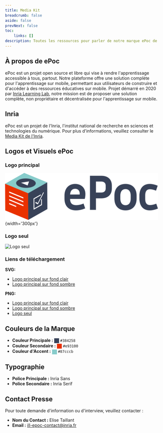 ```yaml
---
title: Media Kit
breadcrumb: false
aside: false
prevNext: false
toc:
    links: []
description: Toutes les ressources pour parler de notre marque ePoc de manière précise et cohérente.
---
```


## À propos de ePoc

ePoc est un projet open source et libre qui vise à rendre l'apprentissage accessible à tous, partout. 
Notre plateforme offre une solution complète pour l'apprentissage sur mobile, permettant aux utilisateurs de construire et
d'accéder à des ressources éducatives sur mobile. 
Projet démarré en 2020 par [Inria Learning Lab](https://learninglab.inria.fr), notre mission est de proposer une solution 
complète, non propriétaire et décentralisée pour l'apprentissage sur mobile.

## Inria

ePoc est un projet de l'Inria, l'institut national de recherche en sciences et technologies du numérique.
Pour plus d'informations, veuillez consulter le [Media Kit de l'Inria](https://www.inria.fr/fr/charte-dutilisation-de-lidentite-visuelle-dinria).

## Logos et Visuels ePoc

### Logo principal

![Logo principal](/images/logo.svg){width='300px'}

### Logo seul

![Logo seul](/favicon.png)

### Liens de téléchargement
**SVG:**
- [Logo principal sur fond clair](/logo.svg)
- [Logo principal sur fond sombre](/logo-dark.svg)

**PNG:**
- [Logo principal sur fond clair](/logo.png)
- [Logo principal sur fond sombre](/logo-dark.png)
- [Logo seul](/favicon.svg)

## Couleurs de la Marque

- **Couleur Principale :** <span style="display:inline-block;width: 1rem;height: 1rem;vertical-align: middle;background: #384258;"></span> `#384258`
- **Couleur Secondaire :** <span style="display:inline-block;width: 1rem;height: 1rem;vertical-align: middle;background: #e93100;"></span> `#e93100`
- **Couleur d'Accent :** <span style="display:inline-block;width: 1rem;height: 1rem;vertical-align: middle;background: #87cccb;"></span> `#87cccb`

## Typographie

- **Police Principale :** Inria Sans
- **Police Secondaire :** Inria Serif


## Contact Presse

Pour toute demande d'information ou d'interview, veuillez contacter :

- **Nom du Contact :** Elise Taillant
- **Email :** [ill-epoc-contact@inria.fr](mailto:ill-epoc-contact@inria.fr)

